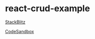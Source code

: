 # react-crud-example

[StackBlitz](https://stackblitz.com/~/github.com/meenakshikin/react-crud-example)

[CodeSandbox](https://codesandbox.io/p/github/meenakshikin/react-crud-example/main)
